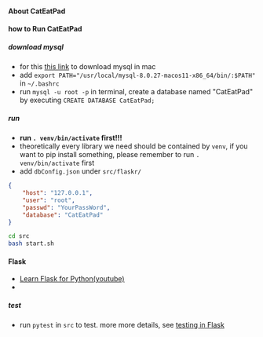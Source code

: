 #### About CatEatPad

#### how to Run CatEatPad
##### download mysql
- for this [this link](https://dev.mysql.com/doc/refman/8.0/en/macos-installation-pkg.html) to download mysql in mac
- add `export PATH="/usr/local/mysql-8.0.27-macos11-x86_64/bin/:$PATH"` in `~/.bashrc`
- run `mysql -u root -p` in terminal, create a database named "CatEatPad" by executing `CREATE DATABASE CatEatPad;`

##### run
- **run `. venv/bin/activate` first!!!**
- theoretically every library we need should be contained by `venv`, if you want to pip install something,  please remember to run `. venv/bin/activate` first
- add `dbConfig.json` under `src/flaskr/` 
```json
{
    "host": "127.0.0.1",
    "user": "root",
    "passwd": "YourPassWord",
    "database": "CatEatPad"
}
```
```bash
cd src
bash start.sh
```

#### Flask
- [Learn Flask for Python(youtube)](https://www.youtube.com/watch?v=Z1RJmh_OqeA)
- 

##### test
- run `pytest` in `src` to test. more more details, see [testing in Flask](https://flask.palletsprojects.com/en/2.0.x/testing/)
